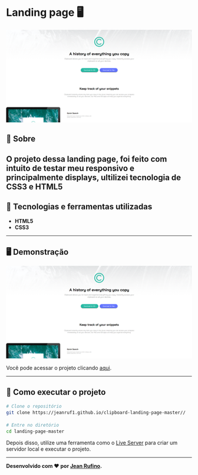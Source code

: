 # Landing page 🖥
<p align="center">
<img src="./images/print.png" alt="Landing page" title="Landing page">
</p>

## 📖 Sobre   
O projeto dessa landing page, foi feito com intuito de testar meu responsivo e principalmente displays, ultilizei tecnologia de CSS3 e HTML5
---

## 🚀 Tecnologias e ferramentas utilizadas
 - **HTML5**
 - **CSS3**

---

## 🖥️ Demonstração

<img src="./images/print.png" alt="Landing page" title="Landing page">

Você pode acessar o projeto clicando [aqui](https://jeanruf1.github.io/clipboard-landing-page-master/).

---

## 🔧 Como executar o projeto

```bash
# Clone o repositório
git clone https://jeanruf1.github.io/clipboard-landing-page-master//

# Entre no diretório
cd landing-page-master
```
Depois disso, utilize uma ferramenta como o [Live Server](https://marketplace.visualstudio.com/items?itemName=ritwickdey.LiveServer) para criar um servidor local e executar o projeto.

----

**Desenvolvido com ❤️ por [Jean Rufino](https://github.com/jeanruf1/).**
